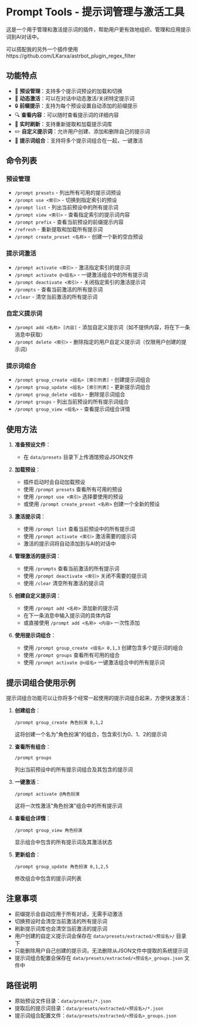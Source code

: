 # Prompt Tools - 提示词管理与激活工具

这是一个用于管理和激活提示词的插件，帮助用户更有效地组织、管理和应用提示词到AI对话中。

可以搭配我的另外一个插件使用https://github.com/LKarxa/astrbot_plugin_regex_filter 

## 功能特点

- 📁 **预设管理**：支持多个提示词预设的加载和切换
- 🔄 **动态激活**：可以在对话中动态激活/关闭特定提示词
- 🔒 **前缀提示**：支持为每个预设设置自动添加的前缀提示
- 🔍 **查看内容**：可以随时查看提示词的详细内容
- 🔄 **实时刷新**：支持重新提取和加载提示词库
- ✏️ **自定义提示词**：允许用户创建、添加和删除自己的提示词
- 🔗 **提示词组合**：支持将多个提示词组合在一起，一键激活

## 命令列表

### 预设管理
- `/prompt presets` - 列出所有可用的提示词预设
- `/prompt use <索引>` - 切换到指定索引的预设
- `/prompt list` - 列出当前预设中的所有提示词
- `/prompt view <索引>` - 查看指定索引的提示词内容
- `/prompt prefix` - 查看当前预设的前缀提示内容
- `/refresh` - 重新提取和加载所有提示词
- `/prompt create_preset <名称>` - 创建一个新的空白预设

### 提示词激活
- `/prompt activate <索引>` - 激活指定索引的提示词
- `/prompt activate @<组名>` - 一键激活组合中的所有提示词
- `/prompt deactivate <索引>` - 关闭指定索引的激活提示词
- `/prompts` - 查看当前激活的所有提示词
- `/clear` - 清空当前激活的所有提示词

### 自定义提示词
- `/prompt add <名称> [内容]` - 添加自定义提示词（如不提供内容，将在下一条消息中获取）
- `/prompt delete <索引>` - 删除指定的用户自定义提示词（仅限用户创建的提示词）

### 提示词组合
- `/prompt group_create <组名> [索引列表]` - 创建提示词组合
- `/prompt group_update <组名> [索引列表]` - 更新提示词组合
- `/prompt group_delete <组名>` - 删除提示词组合
- `/prompt groups` - 列出当前预设的所有提示词组合
- `/prompt group_view <组名>` - 查看提示词组合详情

## 使用方法

1. **准备预设文件**：
   - 在 `data/presets` 目录下上传酒馆预设JSON文件

2. **加载预设**：
   - 插件启动时会自动加载预设
   - 使用 `/prompt presets` 查看所有可用的预设
   - 使用 `/prompt use <索引>` 选择要使用的预设
   - 或使用 `/prompt create_preset <名称>` 创建一个全新的预设

3. **激活提示词**：
   - 使用 `/prompt list` 查看当前预设中的所有提示词
   - 使用 `/prompt activate <索引>` 激活需要的提示词
   - 激活的提示词将自动添加到与AI的对话中

4. **管理激活的提示词**：
   - 使用 `/prompts` 查看当前激活的所有提示词
   - 使用 `/prompt deactivate <索引>` 关闭不需要的提示词
   - 使用 `/clear` 清空所有激活的提示词

5. **创建自定义提示词**：
   - 使用 `/prompt add <名称>` 添加新的提示词
   - 在下一条消息中输入提示词的具体内容
   - 或直接使用 `/prompt add <名称> <内容>` 一次性添加

6. **使用提示词组合**：
   - 使用 `/prompt group_create <组名> 0,1,3` 创建包含多个提示词的组合
   - 使用 `/prompt groups` 查看所有可用的组合
   - 使用 `/prompt activate @<组名>` 一键激活组合中的所有提示词

## 提示词组合使用示例

提示词组合功能可以让你将多个经常一起使用的提示词组合起来，方便快速激活：

1. **创建组合**：
   ```
   /prompt group_create 角色扮演 0,1,2
   ```
   这将创建一个名为"角色扮演"的组合，包含索引为0、1、2的提示词

2. **查看所有组合**：
   ```
   /prompt groups
   ```
   列出当前预设中的所有提示词组合及其包含的提示词

3. **一键激活**：
   ```
   /prompt activate @角色扮演
   ```
   这将一次性激活"角色扮演"组合中的所有提示词

4. **查看组合详情**：
   ```
   /prompt group_view 角色扮演
   ```
   显示组合中包含的所有提示词及其激活状态

5. **更新组合**：
   ```
   /prompt group_update 角色扮演 0,1,2,5
   ```
   修改组合中包含的提示词列表

## 注意事项

- 前缀提示会自动应用于所有对话，无需手动激活
- 切换预设时会清空当前激活的所有提示词
- 刷新提示词库也会清空当前激活的提示词
- 用户创建的自定义提示词会保存在 `data/presets/extracted/<预设名>/` 目录下
- 只能删除用户自己创建的提示词，无法删除从JSON文件中提取的系统提示词
- 提示词组合配置会保存在 `data/presets/extracted/<预设名>_groups.json` 文件中

## 路径说明

- 原始预设文件目录：`data/presets/*.json`
- 提取后的提示词目录：`data/presets/extracted/<预设名>/*.json`
- 提示词组合配置文件：`data/presets/extracted/<预设名>_groups.json`

